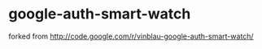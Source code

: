 google-auth-smart-watch
=======================

forked from http://code.google.com/r/vinblau-google-auth-smart-watch/

